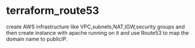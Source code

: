 # terraform_route53
create AWS infrastructure like VPC,subnets,NAT,IGW,security groups and then create instance with apache running on it and use Route53 to map the domain name to publicIP.
